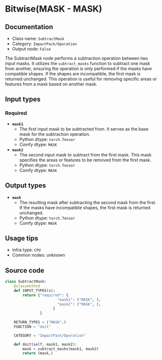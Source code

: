 # Bitwise(MASK - MASK)
## Documentation
- Class name: `SubtractMask`
- Category: `ImpactPack/Operation`
- Output node: `False`

The SubtractMask node performs a subtraction operation between two input masks. It utilizes the `subtract_masks` function to subtract one mask from another, ensuring the operation is only performed if the masks have compatible shapes. If the shapes are incompatible, the first mask is returned unchanged. This operation is useful for removing specific areas or features from a mask based on another mask.
## Input types
### Required
- **`mask1`**
    - The first input mask to be subtracted from. It serves as the base mask for the subtraction operation.
    - Python dtype: `torch.Tensor`
    - Comfy dtype: `MASK`
- **`mask2`**
    - The second input mask to subtract from the first mask. This mask specifies the areas or features to be removed from the first mask.
    - Python dtype: `torch.Tensor`
    - Comfy dtype: `MASK`
## Output types
- **`mask`**
    - The resulting mask after subtracting the second mask from the first. If the masks have incompatible shapes, the first mask is returned unchanged.
    - Python dtype: `torch.Tensor`
    - Comfy dtype: `MASK`
## Usage tips
- Infra type: `CPU`
- Common nodes: unknown


## Source code
```python
class SubtractMask:
    @classmethod
    def INPUT_TYPES(s):
        return {"required": {
                        "mask1": ("MASK", ),
                        "mask2": ("MASK", ),
                      }
                }
    
    RETURN_TYPES = ("MASK",)
    FUNCTION = "doit"

    CATEGORY = "ImpactPack/Operation"

    def doit(self, mask1, mask2):
        mask = subtract_masks(mask1, mask2)
        return (mask,)

```
